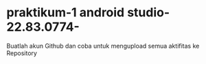 # praktikum-1 android studio-22.83.0774-
Buatlah akun Github dan coba untuk mengupload semua aktifitas ke Repository
